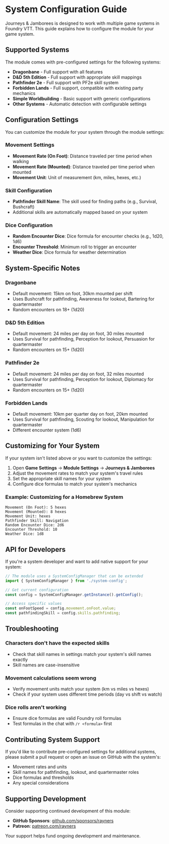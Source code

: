# System Configuration Guide

Journeys & Jamborees is designed to work with multiple game systems in Foundry VTT. This guide explains how to configure the module for your game system.

## Supported Systems

The module comes with pre-configured settings for the following systems:

- **Dragonbane** - Full support with all features
- **D&D 5th Edition** - Full support with appropriate skill mappings
- **Pathfinder 2e** - Full support with PF2e skill system
- **Forbidden Lands** - Full support, compatible with existing party mechanics
- **Simple Worldbuilding** - Basic support with generic configurations
- **Other Systems** - Automatic detection with configurable settings

## Configuration Settings

You can customize the module for your system through the module settings:

### Movement Settings

- **Movement Rate (On Foot)**: Distance traveled per time period when walking
- **Movement Rate (Mounted)**: Distance traveled per time period when mounted
- **Movement Unit**: Unit of measurement (km, miles, hexes, etc.)

### Skill Configuration

- **Pathfinder Skill Name**: The skill used for finding paths (e.g., Survival, Bushcraft)
- Additional skills are automatically mapped based on your system

### Dice Configuration

- **Random Encounter Dice**: Dice formula for encounter checks (e.g., 1d20, 1d6)
- **Encounter Threshold**: Minimum roll to trigger an encounter
- **Weather Dice**: Dice formula for weather determination

## System-Specific Notes

### Dragonbane
- Default movement: 15km on foot, 30km mounted per shift
- Uses Bushcraft for pathfinding, Awareness for lookout, Bartering for quartermaster
- Random encounters on 18+ (1d20)

### D&D 5th Edition
- Default movement: 24 miles per day on foot, 30 miles mounted
- Uses Survival for pathfinding, Perception for lookout, Persuasion for quartermaster
- Random encounters on 15+ (1d20)

### Pathfinder 2e
- Default movement: 24 miles per day on foot, 32 miles mounted
- Uses Survival for pathfinding, Perception for lookout, Diplomacy for quartermaster
- Random encounters on 15+ (1d20)

### Forbidden Lands
- Default movement: 10km per quarter day on foot, 20km mounted
- Uses Survival for pathfinding, Scouting for lookout, Manipulation for quartermaster
- Different encounter system (1d6)

## Customizing for Your System

If your system isn't listed above or you want to customize the settings:

1. Open **Game Settings** → **Module Settings** → **Journeys & Jamborees**
2. Adjust the movement rates to match your system's travel rules
3. Set the appropriate skill names for your system
4. Configure dice formulas to match your system's mechanics

### Example: Customizing for a Homebrew System

```
Movement (On Foot): 5 hexes
Movement (Mounted): 8 hexes  
Movement Unit: hexes
Pathfinder Skill: Navigation
Random Encounter Dice: 2d6
Encounter Threshold: 10
Weather Dice: 1d8
```

## API for Developers

If you're a system developer and want to add native support for your system:

```javascript
// The module uses a SystemConfigManager that can be extended
import { SystemConfigManager } from './system-config';

// Get current configuration
const config = SystemConfigManager.getInstance().getConfig();

// Access specific values
const onFootSpeed = config.movement.onFoot.value;
const pathfindingSkill = config.skills.pathfinding;
```

## Troubleshooting

### Characters don't have the expected skills
- Check that skill names in settings match your system's skill names exactly
- Skill names are case-insensitive

### Movement calculations seem wrong
- Verify movement units match your system (km vs miles vs hexes)
- Check if your system uses different time periods (day vs shift vs watch)

### Dice rolls aren't working
- Ensure dice formulas are valid Foundry roll formulas
- Test formulas in the chat with `/r <formula>` first

## Contributing System Support

If you'd like to contribute pre-configured settings for additional systems, please submit a pull request or open an issue on GitHub with the system's:
- Movement rates and units
- Skill names for pathfinding, lookout, and quartermaster roles
- Dice formulas and thresholds
- Any special considerations

## Supporting Development

Consider supporting continued development of this module:

- **GitHub Sponsors**: [github.com/sponsors/rayners](https://github.com/sponsors/rayners)
- **Patreon**: [patreon.com/rayners](https://patreon.com/rayners)

Your support helps fund ongoing development and maintenance.